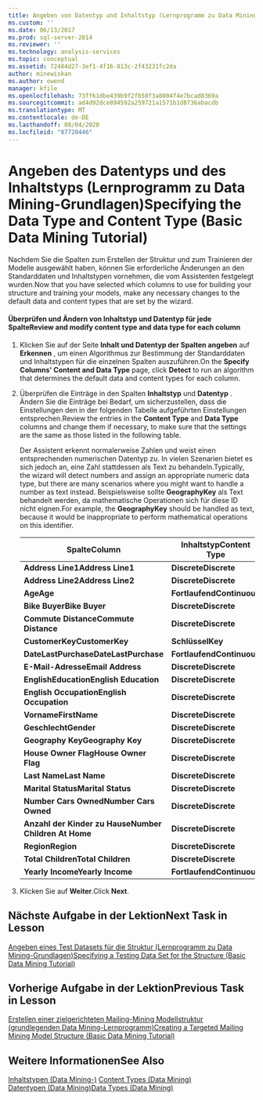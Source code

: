 ```yaml
---
title: Angeben von Datentyp und Inhaltstyp (Lernprogramm zu Data Mining-Grundlagen) | Microsoft-Dokumentation
ms.custom: ''
ms.date: 06/13/2017
ms.prod: sql-server-2014
ms.reviewer: ''
ms.technology: analysis-services
ms.topic: conceptual
ms.assetid: 72484d27-3ef1-4f16-813c-2f43231fc2da
author: minewiskan
ms.author: owend
manager: kfile
ms.openlocfilehash: 73ff61dbe439b9f2fb50f3a8004f4e7bcad8369a
ms.sourcegitcommit: ad4d92dce894592a259721a1571b1d8736abacdb
ms.translationtype: MT
ms.contentlocale: de-DE
ms.lasthandoff: 08/04/2020
ms.locfileid: "87720446"
---
```

# <a name="specifying-the-data-type-and-content-type-basic-data-mining-tutorial"></a><span data-ttu-id="87bec-102">Angeben des Datentyps und des Inhaltstyps (Lernprogramm zu Data Mining-Grundlagen)</span><span class="sxs-lookup"><span data-stu-id="87bec-102">Specifying the Data Type and Content Type (Basic Data Mining Tutorial)</span></span>
  <span data-ttu-id="87bec-103">Nachdem Sie die Spalten zum Erstellen der Struktur und zum Trainieren der Modelle ausgewählt haben, können Sie erforderliche Änderungen an den Standarddaten und Inhaltstypen vornehmen, die vom Assistenten festgelegt wurden.</span><span class="sxs-lookup"><span data-stu-id="87bec-103">Now that you have selected which columns to use for building your structure and training your models, make any necessary changes to the default data and content types that are set by the wizard.</span></span>  
  
#### <a name="review-and-modify-content-type-and-data-type-for-each-column"></a><span data-ttu-id="87bec-104">Überprüfen und Ändern von Inhaltstyp und Datentyp für jede Spalte</span><span class="sxs-lookup"><span data-stu-id="87bec-104">Review and modify content type and data type for each column</span></span>  
  
1.  <span data-ttu-id="87bec-105">Klicken Sie auf der Seite **Inhalt und Datentyp der Spalten angeben** auf **Erkennen** , um einen Algorithmus zur Bestimmung der Standarddaten und Inhaltstypen für die einzelnen Spalten auszuführen.</span><span class="sxs-lookup"><span data-stu-id="87bec-105">On the **Specify Columns' Content and Data Type** page, click **Detect** to run an algorithm that determines the default data and content types for each column.</span></span>  
  
2.  <span data-ttu-id="87bec-106">Überprüfen die Einträge in den Spalten **Inhaltstyp** und **Datentyp** . Ändern Sie die Einträge bei Bedarf, um sicherzustellen, dass die Einstellungen den in der folgenden Tabelle aufgeführten Einstellungen entsprechen.</span><span class="sxs-lookup"><span data-stu-id="87bec-106">Review the entries in the **Content Type** and **Data Type** columns and change them if necessary, to make sure that the settings are the same as those listed in the following table.</span></span>  
  
     <span data-ttu-id="87bec-107">Der Assistent erkennt normalerweise Zahlen und weist einen entsprechenden numerischen Datentyp zu. In vielen Szenarien bietet es sich jedoch an, eine Zahl stattdessen als Text zu behandeln.</span><span class="sxs-lookup"><span data-stu-id="87bec-107">Typically, the wizard will detect numbers and assign an appropriate numeric data type, but there are many scenarios where you might want to handle a number as text instead.</span></span> <span data-ttu-id="87bec-108">Beispielsweise sollte **GeographyKey** als Text behandelt werden, da mathematische Operationen sich für diese ID nicht eignen.</span><span class="sxs-lookup"><span data-stu-id="87bec-108">For example, the **GeographyKey** should be handled as text, because it would be inappropriate to perform mathematical operations on this identifier.</span></span>  
  
    |<span data-ttu-id="87bec-109">Spalte</span><span class="sxs-lookup"><span data-stu-id="87bec-109">Column</span></span>|<span data-ttu-id="87bec-110">Inhaltstyp</span><span class="sxs-lookup"><span data-stu-id="87bec-110">Content Type</span></span>|<span data-ttu-id="87bec-111">Datentyp</span><span class="sxs-lookup"><span data-stu-id="87bec-111">Data Type</span></span>|  
    |------------|------------------|---------------|  
    |<span data-ttu-id="87bec-112">**Address Line1**</span><span class="sxs-lookup"><span data-stu-id="87bec-112">**Address Line1**</span></span>|<span data-ttu-id="87bec-113">**Discrete**</span><span class="sxs-lookup"><span data-stu-id="87bec-113">**Discrete**</span></span>|<span data-ttu-id="87bec-114">**Text**</span><span class="sxs-lookup"><span data-stu-id="87bec-114">**Text**</span></span>|  
    |<span data-ttu-id="87bec-115">**Address Line2**</span><span class="sxs-lookup"><span data-stu-id="87bec-115">**Address Line2**</span></span>|<span data-ttu-id="87bec-116">**Discrete**</span><span class="sxs-lookup"><span data-stu-id="87bec-116">**Discrete**</span></span>|<span data-ttu-id="87bec-117">**Text**</span><span class="sxs-lookup"><span data-stu-id="87bec-117">**Text**</span></span>|  
    |<span data-ttu-id="87bec-118">**Age**</span><span class="sxs-lookup"><span data-stu-id="87bec-118">**Age**</span></span>|<span data-ttu-id="87bec-119">**Fortlaufend**</span><span class="sxs-lookup"><span data-stu-id="87bec-119">**Continuous**</span></span>|<span data-ttu-id="87bec-120">**Long**</span><span class="sxs-lookup"><span data-stu-id="87bec-120">**Long**</span></span>|  
    |<span data-ttu-id="87bec-121">**Bike Buyer**</span><span class="sxs-lookup"><span data-stu-id="87bec-121">**Bike Buyer**</span></span>|<span data-ttu-id="87bec-122">**Discrete**</span><span class="sxs-lookup"><span data-stu-id="87bec-122">**Discrete**</span></span>|<span data-ttu-id="87bec-123">**Long**</span><span class="sxs-lookup"><span data-stu-id="87bec-123">**Long**</span></span>|  
    |<span data-ttu-id="87bec-124">**Commute Distance**</span><span class="sxs-lookup"><span data-stu-id="87bec-124">**Commute Distance**</span></span>|<span data-ttu-id="87bec-125">**Discrete**</span><span class="sxs-lookup"><span data-stu-id="87bec-125">**Discrete**</span></span>|<span data-ttu-id="87bec-126">**Text**</span><span class="sxs-lookup"><span data-stu-id="87bec-126">**Text**</span></span>|  
    |<span data-ttu-id="87bec-127">**CustomerKey**</span><span class="sxs-lookup"><span data-stu-id="87bec-127">**CustomerKey**</span></span>|<span data-ttu-id="87bec-128">**Schlüssel**</span><span class="sxs-lookup"><span data-stu-id="87bec-128">**Key**</span></span>|<span data-ttu-id="87bec-129">**Long**</span><span class="sxs-lookup"><span data-stu-id="87bec-129">**Long**</span></span>|  
    |<span data-ttu-id="87bec-130">**DateLastPurchase**</span><span class="sxs-lookup"><span data-stu-id="87bec-130">**DateLastPurchase**</span></span>|<span data-ttu-id="87bec-131">**Fortlaufend**</span><span class="sxs-lookup"><span data-stu-id="87bec-131">**Continuous**</span></span>|<span data-ttu-id="87bec-132">**Datum**</span><span class="sxs-lookup"><span data-stu-id="87bec-132">**Date**</span></span>|  
    |<span data-ttu-id="87bec-133">**E-Mail-Adresse**</span><span class="sxs-lookup"><span data-stu-id="87bec-133">**Email Address**</span></span>|<span data-ttu-id="87bec-134">**Discrete**</span><span class="sxs-lookup"><span data-stu-id="87bec-134">**Discrete**</span></span>|<span data-ttu-id="87bec-135">**Text**</span><span class="sxs-lookup"><span data-stu-id="87bec-135">**Text**</span></span>|  
    |<span data-ttu-id="87bec-136">**EnglishEducation**</span><span class="sxs-lookup"><span data-stu-id="87bec-136">**English Education**</span></span>|<span data-ttu-id="87bec-137">**Discrete**</span><span class="sxs-lookup"><span data-stu-id="87bec-137">**Discrete**</span></span>|<span data-ttu-id="87bec-138">**Text**</span><span class="sxs-lookup"><span data-stu-id="87bec-138">**Text**</span></span>|  
    |<span data-ttu-id="87bec-139">**English Occupation**</span><span class="sxs-lookup"><span data-stu-id="87bec-139">**English Occupation**</span></span>|<span data-ttu-id="87bec-140">**Discrete**</span><span class="sxs-lookup"><span data-stu-id="87bec-140">**Discrete**</span></span>|<span data-ttu-id="87bec-141">**Text**</span><span class="sxs-lookup"><span data-stu-id="87bec-141">**Text**</span></span>|  
    |<span data-ttu-id="87bec-142">**Vorname**</span><span class="sxs-lookup"><span data-stu-id="87bec-142">**FirstName**</span></span>|<span data-ttu-id="87bec-143">**Discrete**</span><span class="sxs-lookup"><span data-stu-id="87bec-143">**Discrete**</span></span>|<span data-ttu-id="87bec-144">**Text**</span><span class="sxs-lookup"><span data-stu-id="87bec-144">**Text**</span></span>|  
    |<span data-ttu-id="87bec-145">**Geschlecht**</span><span class="sxs-lookup"><span data-stu-id="87bec-145">**Gender**</span></span>|<span data-ttu-id="87bec-146">**Discrete**</span><span class="sxs-lookup"><span data-stu-id="87bec-146">**Discrete**</span></span>|<span data-ttu-id="87bec-147">**Text**</span><span class="sxs-lookup"><span data-stu-id="87bec-147">**Text**</span></span>|  
    |<span data-ttu-id="87bec-148">**Geography Key**</span><span class="sxs-lookup"><span data-stu-id="87bec-148">**Geography Key**</span></span>|<span data-ttu-id="87bec-149">**Discrete**</span><span class="sxs-lookup"><span data-stu-id="87bec-149">**Discrete**</span></span>|<span data-ttu-id="87bec-150">**Text**</span><span class="sxs-lookup"><span data-stu-id="87bec-150">**Text**</span></span>|  
    |<span data-ttu-id="87bec-151">**House Owner Flag**</span><span class="sxs-lookup"><span data-stu-id="87bec-151">**House Owner Flag**</span></span>|<span data-ttu-id="87bec-152">**Discrete**</span><span class="sxs-lookup"><span data-stu-id="87bec-152">**Discrete**</span></span>|<span data-ttu-id="87bec-153">**Text**</span><span class="sxs-lookup"><span data-stu-id="87bec-153">**Text**</span></span>|  
    |<span data-ttu-id="87bec-154">**Last Name**</span><span class="sxs-lookup"><span data-stu-id="87bec-154">**Last Name**</span></span>|<span data-ttu-id="87bec-155">**Discrete**</span><span class="sxs-lookup"><span data-stu-id="87bec-155">**Discrete**</span></span>|<span data-ttu-id="87bec-156">**Text**</span><span class="sxs-lookup"><span data-stu-id="87bec-156">**Text**</span></span>|  
    |<span data-ttu-id="87bec-157">**Marital Status**</span><span class="sxs-lookup"><span data-stu-id="87bec-157">**Marital Status**</span></span>|<span data-ttu-id="87bec-158">**Discrete**</span><span class="sxs-lookup"><span data-stu-id="87bec-158">**Discrete**</span></span>|<span data-ttu-id="87bec-159">**Text**</span><span class="sxs-lookup"><span data-stu-id="87bec-159">**Text**</span></span>|  
    |<span data-ttu-id="87bec-160">**Number Cars Owned**</span><span class="sxs-lookup"><span data-stu-id="87bec-160">**Number Cars Owned**</span></span>|<span data-ttu-id="87bec-161">**Discrete**</span><span class="sxs-lookup"><span data-stu-id="87bec-161">**Discrete**</span></span>|<span data-ttu-id="87bec-162">**Long**</span><span class="sxs-lookup"><span data-stu-id="87bec-162">**Long**</span></span>|  
    |<span data-ttu-id="87bec-163">**Anzahl der Kinder zu Hause**</span><span class="sxs-lookup"><span data-stu-id="87bec-163">**Number Children At Home**</span></span>|<span data-ttu-id="87bec-164">**Discrete**</span><span class="sxs-lookup"><span data-stu-id="87bec-164">**Discrete**</span></span>|<span data-ttu-id="87bec-165">**Long**</span><span class="sxs-lookup"><span data-stu-id="87bec-165">**Long**</span></span>|  
    |<span data-ttu-id="87bec-166">**Region**</span><span class="sxs-lookup"><span data-stu-id="87bec-166">**Region**</span></span>|<span data-ttu-id="87bec-167">**Discrete**</span><span class="sxs-lookup"><span data-stu-id="87bec-167">**Discrete**</span></span>|<span data-ttu-id="87bec-168">**Text**</span><span class="sxs-lookup"><span data-stu-id="87bec-168">**Text**</span></span>|  
    |<span data-ttu-id="87bec-169">**Total Children**</span><span class="sxs-lookup"><span data-stu-id="87bec-169">**Total Children**</span></span>|<span data-ttu-id="87bec-170">**Discrete**</span><span class="sxs-lookup"><span data-stu-id="87bec-170">**Discrete**</span></span>|<span data-ttu-id="87bec-171">**Long**</span><span class="sxs-lookup"><span data-stu-id="87bec-171">**Long**</span></span>|  
    |<span data-ttu-id="87bec-172">**Yearly Income**</span><span class="sxs-lookup"><span data-stu-id="87bec-172">**Yearly Income**</span></span>|<span data-ttu-id="87bec-173">**Fortlaufend**</span><span class="sxs-lookup"><span data-stu-id="87bec-173">**Continuous**</span></span>|<span data-ttu-id="87bec-174">**Double**</span><span class="sxs-lookup"><span data-stu-id="87bec-174">**Double**</span></span>|  
  
3.  <span data-ttu-id="87bec-175">Klicken Sie auf **Weiter**.</span><span class="sxs-lookup"><span data-stu-id="87bec-175">Click **Next**.</span></span>  
  
## <a name="next-task-in-lesson"></a><span data-ttu-id="87bec-176">Nächste Aufgabe in der Lektion</span><span class="sxs-lookup"><span data-stu-id="87bec-176">Next Task in Lesson</span></span>  
 [<span data-ttu-id="87bec-177">Angeben eines Test Datasets für die Struktur &#40;Lernprogramm zu Data Mining-Grundlagen&#41;</span><span class="sxs-lookup"><span data-stu-id="87bec-177">Specifying a Testing Data Set for the Structure &#40;Basic Data Mining Tutorial&#41;</span></span>](../../2014/tutorials/specifying-a-testing-data-set-for-the-structure-basic-data-mining-tutorial.md)  
  
## <a name="previous-task-in-lesson"></a><span data-ttu-id="87bec-178">Vorherige Aufgabe in der Lektion</span><span class="sxs-lookup"><span data-stu-id="87bec-178">Previous Task in Lesson</span></span>  
 [<span data-ttu-id="87bec-179">Erstellen einer zielgerichteten Mailing-Mining Modellstruktur &#40;grundlegenden Data Mining-Lernprogramm&#41;</span><span class="sxs-lookup"><span data-stu-id="87bec-179">Creating a Targeted Mailing Mining Model Structure &#40;Basic Data Mining Tutorial&#41;</span></span>](../../2014/tutorials/creating-a-targeted-mailing-mining-model-structure-basic-data-mining-tutorial.md)  
  
## <a name="see-also"></a><span data-ttu-id="87bec-180">Weitere Informationen</span><span class="sxs-lookup"><span data-stu-id="87bec-180">See Also</span></span>  
 <span data-ttu-id="87bec-181">[Inhaltstypen &#40;Data Mining-&#41;](../../2014/analysis-services/data-mining/content-types-data-mining.md) </span><span class="sxs-lookup"><span data-stu-id="87bec-181">[Content Types &#40;Data Mining&#41;](../../2014/analysis-services/data-mining/content-types-data-mining.md) </span></span>  
 [<span data-ttu-id="87bec-182">Datentypen &#40;Data Mining&#41;</span><span class="sxs-lookup"><span data-stu-id="87bec-182">Data Types &#40;Data Mining&#41;</span></span>](../../2014/analysis-services/data-mining/data-types-data-mining.md)  
  
  
